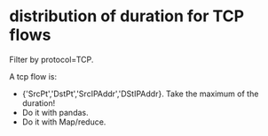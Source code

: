 # distribution of duration for TCP flows
Filter by protocol=TCP.

A tcp flow is:
* {'SrcPt','DstPt','SrcIPAddr','DStIPAddr}. 
Take the maximum of the duration!  
 * Do it with pandas.  
 * Do it with Map/reduce.   

